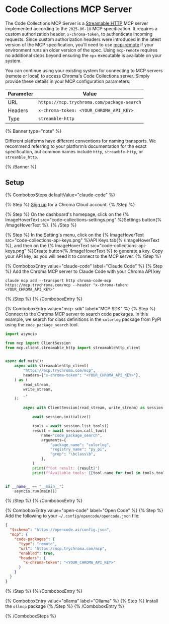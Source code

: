 # Code Collections MCP Server

The Code Collections MCP Server is a [Streamable HTTP](https://modelcontextprotocol.io/specification/2025-03-26/basic/transports#streamable-http) MCP server implemented according to the `2025-06-18` MCP specification. It requires a custom authorization header, `x-chroma-token`, to authenticate incoming requests. Since custom authorization headers were introduced in the latest version of the MCP specification, you'll need to use [mcp-remote](https://github.com/geelen/mcp-remote) if your environment runs an older version of the spec. Using `mcp-remote` requires no additional steps beyond ensuring the `npx` executable is available on your system.

You can continue using your existing system for connecting to MCP servers (remote or local) to access Chroma's Code Collections server. Simply provide these details in your MCP configuration parameters:

| Parameter | Value                                      |
|-----------|--------------------------------------------|
| URL       | `https://mcp.trychroma.com/package-search` |
| Headers   | `x-chroma-token: <YOUR_CHROMA_API_KEY>`    |
| Type      | `streamble-http`                           |

{% Banner type="note" %}

Different platforms have different conventions for naming transports. We recommend referring to your platform’s documentation for the exact specification, but common names include `http`, `streamble-http`, or `streamble_http`.

{% /Banner %}

## Setup

{% ComboboxSteps defaultValue="claude-code" %}

{% Step %}
[Sign up](https://trychroma.com/signup) for a Chroma Cloud account.
{% /Step %}

{% Step %}
On the dashboard's homepage, click on the {% ImageHoverText src="code-collections-settings.png" %}Settings button{% /ImageHoverText %}.
{% /Step %}

{% Step %}
In the Setting's menu, click on the {% ImageHoverText src="code-collections-api-keys.png" %}API Keys tab{% /ImageHoverText %}, and then on the {% ImageHoverText src="code-collections-api-keys.png" %}Create button{% /ImageHoverText %} to generate a key. Copy your API key, as you will need it to connect to the MCP server.
{% /Step %}

{% ComboboxEntry value="claude-code" label="Claude Code" %}
{% Step %}
Add the Chroma MCP server to Claude Code with your Chroma API key
```terminal
claude mcp add --transport http chroma-code-mcp https://mcp.trychroma.com/mcp --header "x-chroma-token: <YOUR_CHROMA_API_KEY>" 
```
{% /Step %}
{% /ComboboxEntry %}

{% ComboboxEntry value="mcp-sdk" label="MCP SDK" %}
{% Step %}
Connect to the Chroma MCP server to search code packages. In this example, we search for class definitions in the `colorlog` package from PyPI using the `code_package_search` tool.
```python
import asyncio

from mcp import ClientSession
from mcp.client.streamable_http import streamablehttp_client


async def main():
    async with streamablehttp_client(
        "https://mcp.trychroma.com/mcp",
        headers={"x-chroma-token": "<YOUR_CHROMA_API_KEY>"},
    ) as (
        read_stream,
        write_stream,
        _,
    ):

        async with ClientSession(read_stream, write_stream) as session:

            await session.initialize()

            tools = await session.list_tools()
            result = await session.call_tool(
                name="code_package_search",
                arguments={
                    "package_name": "colorlog",
                    "registry_name": "py_pi",
                    "grep": "\bclass\b",
                },
            )
            print(f"Got result: {result}")
            print(f"Available tools: {[tool.name for tool in tools.tools]}")


if __name__ == "__main__":
    asyncio.run(main())
```
{% /Step %}
{% /ComboboxEntry %}

{% ComboboxEntry value="open-code" label="Open Code" %}
{% Step %}
Add the following to your `~/.config/opencode/opencode.json` file:
```JSON
{
  "$schema": "https://opencode.ai/config.json",
  "mcp": {
    "code-packages": {
      "type": "remote",
      "url": "https://mcp.trychroma.com/mcp",
      "enabled": true,
      "headers": {
        "x-chroma-token": "<YOUR_CHROMA_API_KEY>"
      }
    }
  }
}
```
{% /Step %}
{% /ComboboxEntry %}

{% ComboboxEntry value="ollama" label="Ollama" %}
{% Step %}
Install the `ollmcp` package
{% /Step %}
{% /ComboboxEntry %}

{% /ComboboxSteps %}